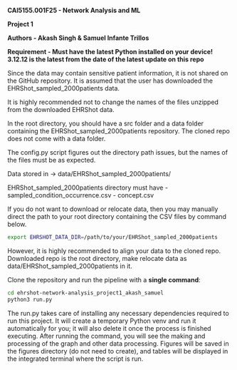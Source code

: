 **CAI5155.001F25 - Network Analysis and ML**

**Project 1**

**Authors - Akash Singh & Samuel Infante Trillos**

**Requirement - Must have the latest Python installed on your device! 3.12.12 is the latest from the date of the latest update on this repo**

Since the data may contain sensitive patient information, it is not shared on the GitHub repository. It is assumed that the user has downloaded the EHRShot_sampled_2000patients data.

It is highly recommended not to change the names of the files unzipped from the downloaded EHRShot data.

In the root directory, you should have a src folder and a data folder containing the EHRShot_sampled_2000patients repository. The cloned repo does not come with a data folder.

The config.py script figures out the directory path issues, but the names of the files must be as expected. 

Data stored in -> data/EHRShot_sampled_2000patients/

EHRShot_sampled_2000patients directory must have 
     - sampled_condition_occurrence.csv
     - concept.csv

If you do not want to download or relocate data, then you may manually direct the path to your root directory containing the CSV files by command below. 

```bash
export EHRSHOT_DATA_DIR=/path/to/your/EHRShot_sampled_2000patients 
```

However, it is highly recommended to align your data to the cloned repo. Downloaded repo is the root directory, make relocate data as data/EHRShot_sampled_2000patients in it.

Clone the repository and run the pipeline with a **single command**:

```bash
cd ehrshot-network-analysis_project1_akash_samuel
python3 run.py
```

The run.py takes care of installing any necessary dependencies required to run this project. It will create a temporary Python venv and run it automatically for you; it will also delete it once the process is finished executing. After running the command, you will see the making and processing of the graph and other data processing. Figures will be saved in the figures directory (do not need to create), and tables will be displayed in the integrated terminal where the script is run.
